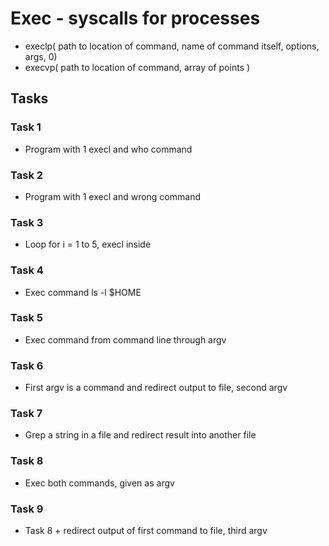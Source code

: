 # Exec - syscalls for processes

* execlp( path to location of command, name of command itself, options, args, 0)
* execvp( path to location of command, array of points )

## Tasks

### Task 1
* Program with 1 execl and who command

### Task 2
* Program with 1 execl and wrong command

### Task 3
* Loop for i = 1 to 5, execl inside

### Task 4
* Exec command ls -l $HOME

### Task 5
* Exec command from command line through argv

### Task 6
* First argv is a command and redirect output to file, second argv

### Task 7
* Grep a string in a file and redirect result into another file

### Task 8
* Exec both commands, given as argv

### Task 9
* Task 8 + redirect output of first command to file, third argv
